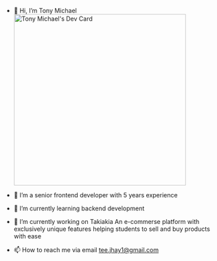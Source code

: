 - 👋 Hi, I’m Tony Michael
<a href="https://app.daily.dev/tonymike"><img src="https://api.daily.dev/devcards/ac476e766fa94b8fbbeb04256cfd12f9.png?r=tl9" width="400" alt="Tony Michael's Dev Card"/></a>

- 👀 I’m a senior frontend developer with 5 years experience

- 🌱 I’m currently learning backend development 

- 🔭 I’m currently working on Takiakia An e-commerse platform with exclusively unique features helping students to sell and buy products with ease

- 📫 How to reach me via email tee.jhay1@gmail.com

<!---
TonyMike/TonyMike is a ✨ special ✨ repository because its `README.md` (this file) appears on your GitHub profile.
You can click the Preview link to take a look at your changes.
--->

